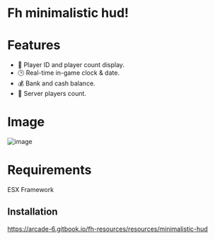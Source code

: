 # Fh minimalistic hud!

# Features
- 🔖 Player ID and player count display.
- 🕒 Real-time in-game clock & date.
- 💰 Bank and cash balance.
- 👥 Server players count.

# Image
![image](https://github.com/user-attachments/assets/7646d460-ef3e-4757-8d8f-14bb3d357ca0)

# Requirements
ESX Framework

##  Installation

https://arcade-6.gitbook.io/fh-resources/resources/minimalistic-hud
